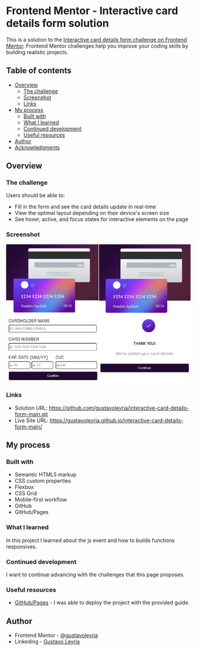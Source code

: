 # Frontend Mentor - Interactive card details form solution

This is a solution to the [Interactive card details form challenge on Frontend Mentor](https://www.frontendmentor.io/challenges/interactive-card-details-form-XpS8cKZDWw). Frontend Mentor challenges help you improve your coding skills by building realistic projects. 

## Table of contents

- [Overview](#overview)
  - [The challenge](#the-challenge)
  - [Screenshot](#screenshot)
  - [Links](#links)
- [My process](#my-process)
  - [Built with](#built-with)
  - [What I learned](#what-i-learned)
  - [Continued development](#continued-development)
  - [Useful resources](#useful-resources)
- [Author](#author)
- [Acknowledgments](#acknowledgments)


## Overview

### The challenge

Users should be able to:

- Fill in the form and see the card details update in real-time
- View the optimal layout depending on their device's screen size
- See hover, active, and focus states for interactive elements on the page

### Screenshot

![CreditCard](screenshot.png?raw=true "CreditCard")

### Links

- Solution URL: https://github.com/gustavoleyria/interactive-card-details-form-main.git
- Live Site URL: https://gustavoleyria.github.io/interactive-card-details-form-main/

## My process

### Built with

- Semantic HTML5 markup
- CSS custom properties
- Flexbox
- CSS Grid
- Mobile-first workflow
- GitHub
- GitHub/Pages

### What I learned

In this project I learned about the js event and how to builds functions responsives.

### Continued development

I want to continue advancing with the challenges that this page proposes.

### Useful resources

- [GitHub/Pages](https://pages.github.com/) - I was able to deploy the project with the provided guide.

## Author

- Frontend Mentor - [@gustavoleyria](https://www.frontendmentor.io/profile/gustavoleyria)
- Linkeding - [Gustavo Leyria](https://www.linkedin.com/in/gustavo-leyria-1980/?locale=en_US)

